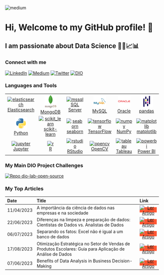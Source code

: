 <img align="center" src="https://github.com/lenylimavidal/lenylimavidal/assets/91228295/7b8dd6f5-a090-47a1-8474-f09974e8af0b" alt="medium" width="1200"/>

<!DOCTYPE html>
<html>
<head>
</head>
<body>

<h1 align="left">Hi, Welcome to my GitHub profile! 👋</h1>
<h2 align="left">I am passionate about Data Science 🎇🔎📈📊</h2>

### Connect with me

[![LinkedIn](https://img.shields.io/badge/LinkedIn-000?style=for-the-badge&logo=linkedin&logoColor=0E76A8)](https://www.linkedin.com/in/lenylimavidal/?locale=pt_BR/)
[![Medium](https://img.shields.io/badge/Medium-000000?style=for-the-badge&logo=medium&logoColor=white)](https://medium.com/@leny.lima.vidal)
[![Twitter](https://img.shields.io/badge/Twitter-000?style=for-the-badge&logo=twitter)](https://twitter.com/leny_lima_vidal)
<a href="https://www.dio.me/users/leny_lima_vidal">
  <img src="https://hermes.digitalinnovation.one/assets/diome/logo-full.svg" alt="DIO" width="90" height="28">
</a>




</body>
</html>


### Languages and Tools

<table>
  <tr>
    <td align="center">
      <a href="https://www.elastic.co" target="_blank" rel="noreferrer">
        <img src="https://www.vectorlogo.zone/logos/elastic/elastic-icon.svg" alt="elasticsearch" width="40" height="50"/><br/>
        Elasticsearch
      </a>
    </td>
    <td align="center">
      <a href="https://www.mongodb.com/" target="_blank" rel="noreferrer">
        <img src="https://raw.githubusercontent.com/devicons/devicon/master/icons/mongodb/mongodb-original-wordmark.svg" alt="mongodb" width="40" height="45"/><br/>
        MongoDB
      </a>
    </td>
    <td align="center">
      <a href="https://www.microsoft.com/en-us/sql-server" target="_blank" rel="noreferrer">
        <img src="https://www.svgrepo.com/show/303229/microsoft-sql-server-logo.svg" alt="mssql" width="40" height="40"/><br/>
        SQL Server
      </a>
    </td>
    <td align="center">
      <a href="https://www.mysql.com/" target="_blank" rel="noreferrer">
        <img src="https://raw.githubusercontent.com/devicons/devicon/master/icons/mysql/mysql-original-wordmark.svg" alt="mysql" width="40" height="40"/><br/>
        MySQL
      </a>
    </td>
    <td align="center">
      <a href="https://www.oracle.com/" target="_blank" rel="noreferrer">
        <img src="https://raw.githubusercontent.com/devicons/devicon/master/icons/oracle/oracle-original.svg" alt="oracle" width="40" height="40"/><br/>
        Oracle
      </a>
    </td>
    <td align="center">
      <a href="https://pandas.pydata.org/" target="_blank" rel="noreferrer">
        <img src="https://raw.githubusercontent.com/devicons/devicon/2ae2a900d2f041da66e950e4d48052658d850630/icons/pandas/pandas-original.svg" alt="pandas" width="40" height="40"/><br/>
        pandas
      </a>
    </td>
  </tr>
  <tr>
    <td align="center">
      <a href="https://www.python.org" target="_blank" rel="noreferrer">
        <img src="https://raw.githubusercontent.com/devicons/devicon/master/icons/python/python-original.svg" alt="python" width="40" height="40"/><br/>
        Python
      </a>
    </td>
    <td align="center">
      <a href="https://scikit-learn.org/" target="_blank" rel="noreferrer">
        <img src="https://upload.wikimedia.org/wikipedia/commons/0/05/Scikit_learn_logo_small.svg" alt="scikit_learn" width="40" height="40"/><br/>
        scikit-learn
      </a>
    </td>
    <td align="center">
      <a href="https://seaborn.pydata.org/" target="_blank" rel="noreferrer">
        <img src="https://seaborn.pydata.org/_images/logo-mark-lightbg.svg" alt="seaborn" width="40" height="40"/><br/>
        seaborn
      </a>
    </td>
    <td align="center">
      <a href="https://www.tensorflow.org" target="_blank" rel="noreferrer">
        <img src="https://www.vectorlogo.zone/logos/tensorflow/tensorflow-icon.svg" alt="tensorflow" width="40" height="40"/><br/>
        TensorFlow
      </a>
    </td>
    <td align="center">
      <a href="https://numpy.org/" target="_blank" rel="noreferrer">
        <img src="https://upload.wikimedia.org/wikipedia/commons/1/1a/NumPy_logo.svg" alt="numpy" width="40" height="40"/><br/>
        NumPy
      </a>
    </td>
    <td align="center">
      <a href="https://matplotlib.org/" target="_blank" rel="noreferrer">
        <img src="https://matplotlib.org/stable/_static/logo2_compressed.svg" alt="matplotlib" width="40" height="40"/><br/>
        matplotlib
      </a>
    </td>
  </tr>
  <tr>
    <td align="center">
      <a href="https://jupyter.org/" target="_blank" rel="noreferrer">
        <img src="https://upload.wikimedia.org/wikipedia/commons/thumb/3/38/Jupyter_logo.svg/518px-Jupyter_logo.svg.png" alt="jupyter" width="40" height="40"/><br/>
        Jupyter
      </a>
    </td>
    <td align="center">
      <a href="https://www.r-project.org/" target="_blank" rel="noreferrer">
        <img src="https://www.r-project.org/logo/Rlogo.svg" alt="r" width="40" height="40"/><br/>
        R
      </a>
    </td>
    <td align="center">
      <a href="https://rstudio.com/" target="_blank" rel="noreferrer">
        <img src="https://rstudio.com/wp-content/uploads/2018/10/RStudio-Logo-Flat.png" alt="rstudio" width="40" height="40"/><br/>
        RStudio
      </a>
    </td>
    <td align="center">
      <a href="https://www.opencv.org/" target="_blank" rel="noreferrer">
        <img src="https://upload.wikimedia.org/wikipedia/commons/3/32/OpenCV_Logo_with_text_svg_version.svg" alt="opencv" width="40" height="40"/><br/>
        OpenCV
      </a>
    </td>
    <td align="center">
      <a href="https://www.tableau.com/" target="_blank" rel="noreferrer">
        <img src="https://upload.wikimedia.org/wikipedia/commons/4/4b/Tableau_Logo.png" alt="tableau" width="40" height="40"/><br/>
        Tableau
      </a>
    </td>
    <td align="center">
      <a href="https://powerbi.microsoft.com/" target="_blank" rel="noreferrer">
        <img src="https://upload.wikimedia.org/wikipedia/commons/c/cf/New_Power_BI_Logo.svg" alt="powerbi" width="40" height="40"/><br/>
        Power BI
      </a>
    </td>
  </tr>
  <!-- Agrega más filas aquí -->
</table>

<!-- Fin de la sección "Languages and Tools" -->




### My Main DIO Project Challenges
[![Repo dio-lab-open-source](https://github-readme-stats.vercel.app/api/pin/?username=lenylimavidal&repo=dio-lab-open-source&bg_color=0D1117&border_color=58A6FF&show_icons=true&icon_color=58A6FF&title_color=FFFFFF&text_color=B8C7E0)](https://github.com/lenylimavidal/dio-lab-open-source)




### My Top Articles

<table>
  <thead>
    <tr align="left">
      <th>Date</th>
      <th>Title</th>
      <th>Link</th>
    </tr>
  </thead>
  <tbody align="left">
    <tr>
      <td>11/04/2023</td>
      <td>A importância da ciência de dados nas empresas e na sociedade</td>
      <td align="center">
        <a href="https://www.linkedin.com/pulse/import%25C3%25A2ncia-da-ci%25C3%25AAncia-de-dados-nas-empresas-e-na-leny-lima-vidal/?trackingId=EVXJ9WgdSMKkaEmoJ73NyA%3D%3D" style="background-color: #FF5733;">
           <img align="center" alt="Ler Artigo" src="https://img.shields.io/badge/Ler%20Artigo-2E86C1?style=for-the-badge">
        </a>
      </td>
    </tr>
    <tr>
      <td>22/06/2023</td>
      <td>Diferenças na limpeza e preparação de dados: Cientistas de Dados vs. Analistas de Dados</td>
      <td align="center">
        <a href="https://www.linkedin.com/pulse/diferen%25C3%25A7as-na-limpeza-e-prepara%25C3%25A7%25C3%25A3o-de-dados-vs-leny-lima-vidal-1f/?trackingId=EVXJ9WgdSMKkaEmoJ73NyA%3D%3D" style="background-color: #FF5733;">
           <img align="center" alt="Ler Artigo" src="https://img.shields.io/badge/Ler%20Artigo-E91E63?style=for-the-badge">
        </a>
      </td>
    </tr>
    <tr>
      <td>06/07/2023</td>
      <td>Separando os fatos: Excel não é igual a um banco de dados</td>
      <td align="center">
        <a href="https://www.linkedin.com/pulse/separando-os-fatos-excel-n%25C3%25A3o-%25C3%25A9-igual-um-banco-de-dados-lima-vidal/?trackingId=EVXJ9WgdSMKkaEmoJ73NyA%3D%3D" style="background-color: #FF5733;">
           <img align="center" alt="Ler Artigo" src="https://img.shields.io/badge/Ler%20Artigo-2E86C1?style=for-the-badge">
        </a>
      </td>    
    </tr>
    <tr>
      <td>17/08/2023</td>
      <td>Otimização Estratégica no Setor de Vendas de Produtos Escolares: Guia para Aplicação de Análise de Dados</td>
      <td align="center">
        <a href="https://www.linkedin.com/pulse/otimiza%25C3%25A7%25C3%25A3o-estrat%25C3%25A9gica-setor-de-vendas-produtos-guia-para-lima-vidal/?trackingId=EVXJ9WgdSMKkaEmoJ73NyA%3D%3D" style="background-color: #FF5733;">
           <img align="center" alt="Ler Artigo" src="https://img.shields.io/badge/Ler%20Artigo-E91E63?style=for-the-badge">
        </a>
      </td>    
    </tr>
      <tr>
      <td>07/06/2023</td>
      <td>Benefits of Data Analysis in Business Decision-Making</td>
      <td align="center">
        <a href="https://medium.com/@leny.lima.vidal/benefits-of-data-analysis-in-business-decision-making-cea21a359d93" style="background-color: #FF5733;">
           <img align="center" alt="Ler Artigo" src="https://img.shields.io/badge/Ler%20Artigo-2E86C1?style=for-the-badge">
        </a>
      </td>
    </tr>
  </tbody>
  <tfoot></tfoot>
</table>

